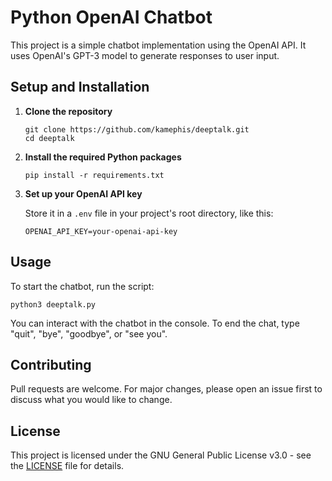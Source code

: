 # Python OpenAI Chatbot

This project is a simple chatbot implementation using the OpenAI API. It uses OpenAI's GPT-3 model to generate responses to user input.

## Setup and Installation

1. **Clone the repository**

    ```
    git clone https://github.com/kamephis/deeptalk.git
    cd deeptalk
    ```

2. **Install the required Python packages**

    ```
    pip install -r requirements.txt
    ```

3. **Set up your OpenAI API key**

    Store it in a `.env` file in your project's root directory, like this:

    ```
    OPENAI_API_KEY=your-openai-api-key
    ```

## Usage

To start the chatbot, run the script: 
 ```
python3 deeptalk.py
 ```

You can interact with the chatbot in the console. To end the chat, type "quit", "bye", "goodbye", or "see you".

## Contributing

Pull requests are welcome. For major changes, please open an issue first to discuss what you would like to change.

## License

This project is licensed under the GNU General Public License v3.0 - see the [LICENSE](LICENSE) file for details.

